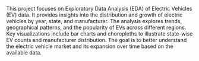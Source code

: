This project focuses on Exploratory Data Analysis (EDA) of Electric Vehicles (EV) data. It provides insights into the distribution and growth of electric vehicles by year, state, and manufacturer. The analysis explores trends, geographical patterns, and the popularity of EVs across different regions. Key visualizations include bar charts and choropleths to illustrate state-wise EV counts and manufacturer distribution. The goal is to better understand the electric vehicle market and its expansion over time based on the available data.
